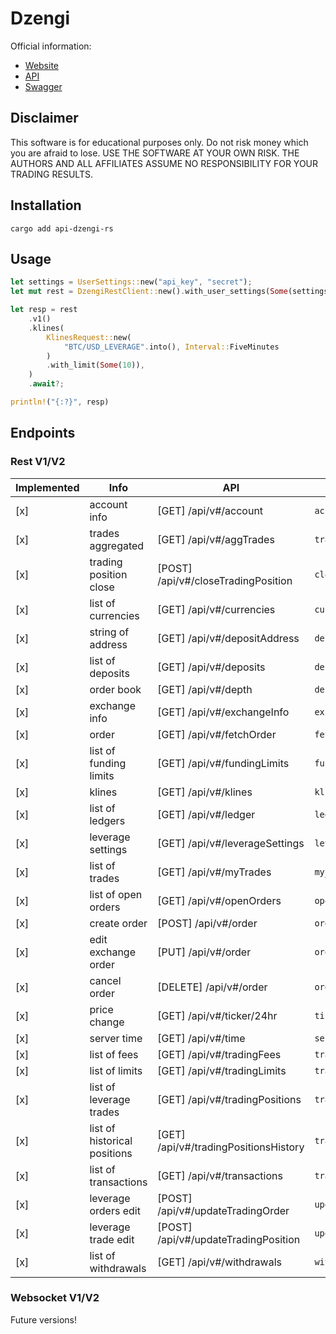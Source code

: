 # Dzengi

Official information:
- [Website](https://dzengi.com/)
- [API](https://dzengi.com/api)
- [Swagger](https://apitradedoc.dzengi.com/swagger-ui.html)

## Disclaimer

This software is for educational purposes only. Do not risk money which you are afraid to lose.
USE THE SOFTWARE AT YOUR OWN RISK. THE AUTHORS AND ALL AFFILIATES ASSUME NO RESPONSIBILITY FOR YOUR TRADING RESULTS.

## Installation

```
cargo add api-dzengi-rs
```

## Usage

```rs
let settings = UserSettings::new("api_key", "secret");
let mut rest = DzengiRestClient::new().with_user_settings(Some(settings));

let resp = rest
    .v1()
    .klines(
        KlinesRequest::new(
            "BTC/USD_LEVERAGE".into(), Interval::FiveMinutes
        )
        .with_limit(Some(10)),
    )
    .await?;

println!("{:?}", resp)
```


## Endpoints

### Rest V1/V2
| Implemented | Info | API | Method |
| --- | --- | --- | --- |
| [x] | account info | [GET] /api/v#/account | `account_info` |
| [x] | trades aggregated | [GET] /api/v#/aggTrades | `trades_aggregated` |
| [x] | trading position close | [POST] /api/v#/closeTradingPosition | `close_trading_position` |
| [x] | list of currencies | [GET] /api/v#/currencies | `currencies` |
| [x] | string of address | [GET] /api/v#/depositAddress | `deposit_address` |
| [x] | list of deposits | [GET] /api/v#/deposits | `deposits` |
| [x] | order book | [GET] /api/v#/depth | `depth` |
| [x] | exchange info | [GET] /api/v#/exchangeInfo | `exchange_info` |
| [x] | order | [GET] /api/v#/fetchOrder | `fetch_order` |
| [x] | list of funding limits | [GET] /api/v#/fundingLimits | `funding_limits` |
| [x] | klines | [GET] /api/v#/klines | `klines` |
| [x] | list of ledgers | [GET] /api/v#/ledger | `ledger` |
| [x] | leverage settings | [GET] /api/v#/leverageSettings | `leverage_settings` |
| [x] | list of trades | [GET] /api/v#/myTrades | `my_trades` |
| [x] | list of open orders | [GET] /api/v#/openOrders | `open_orders` |
| [x] | create order | [POST] /api/v#/order | `order_create` |
| [x] | edit exchange order | [PUT] /api/v#/order | `order_change` |
| [x] | cancel order | [DELETE] /api/v#/order | `order_cancel` |
| [x] | price change | [GET] /api/v#/ticker/24hr | `ticker_24hr` |
| [x] | server time | [GET] /api/v#/time | `server_time` |
| [x] | list of fees | [GET] /api/v#/tradingFees | `trading_fees` |
| [x] | list of limits | [GET] /api/v#/tradingLimits | `trading_limits` |
| [x] | list of leverage trades | [GET] /api/v#/tradingPositions | `trading_positions` |
| [x] | list of historical positions | [GET] /api/v#/tradingPositionsHistory | `trading_positions_history` |
| [x] | list of transactions | [GET] ​/api​/v#​/transactions | `transactions` |
| [x] | leverage orders edit | [POST] /api/v#/updateTradingOrder | `update_trading_order` |
| [x] | leverage trade edit | [POST] /api/v#/updateTradingPosition | `update_trading_position` |
| [x] | list of withdrawals | [GET] ​/api​/v#​/withdrawals | `withdrawals` |

### Websocket V1/V2
Future versions!
